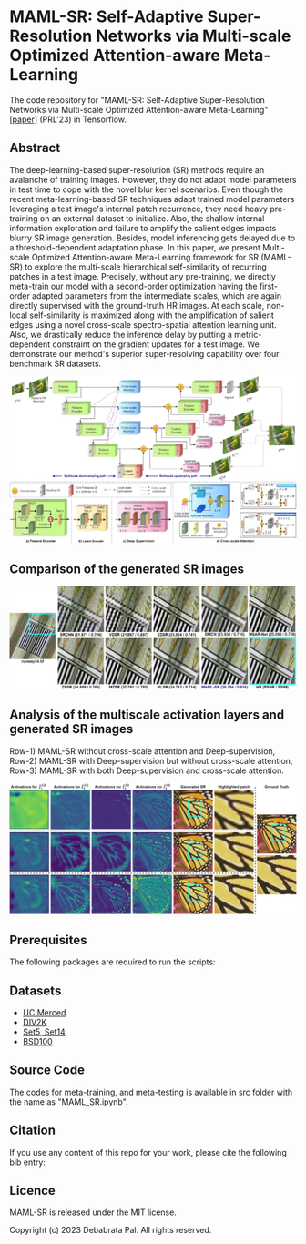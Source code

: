 # MAML-SR: Self-Adaptive Super-Resolution Networks via Multi-scale Optimized Attention-aware Meta-Learning

The code repository for "MAML-SR: Self-Adaptive Super-Resolution Networks via Multi-scale Optimized Attention-aware Meta-Learning" [[paper]](https://) (PRL'23) in Tensorflow. 

## Abstract
 
The deep-learning-based super-resolution (SR) methods require an avalanche of training images. However, they do not adapt model parameters in test time to cope with the novel blur kernel scenarios. Even though the recent meta-learning-based SR techniques adapt trained model parameters leveraging a test image's internal patch recurrence, they need heavy pre-training on an external dataset to initialize. Also, the shallow internal information exploration and failure to amplify the salient edges impacts blurry SR image generation. Besides, model inferencing gets delayed due to a threshold-dependent adaptation phase. In this paper, we present Multi-scale Optimized Attention-aware Meta-Learning framework for SR (MAML-SR) to explore the multi-scale hierarchical self-similarity of recurring patches in a test image. Precisely, without any pre-training, we directly meta-train our model with a second-order optimization having the first-order adapted parameters from the intermediate scales, which are again directly supervised with the ground-truth HR images. At each scale, non-local self-similarity is maximized along with the amplification of salient edges using a novel cross-scale spectro-spatial attention learning unit. Also, we drastically reduce the inference delay by putting a metric-dependent constraint on the gradient updates for a test image. We demonstrate our method's superior super-resolving capability over four benchmark SR datasets.

<img src='Imgs/Fig1_MAML-SR_Archi.jpg' width='700'>

## Comparison of the generated SR images

<img src='Imgs/Fig2_1009_comp.jpg' width='700'>

## Analysis of the multiscale activation layers and generated SR images
Row-1) MAML-SR without cross-scale attention and Deep-supervision, Row-2) MAML-SR with Deep-supervision but without cross-scale attention, Row-3) MAML-SR with both Deep-supervision and cross-scale attention.

<img src='Imgs/Fig3_latent_space.jpg' width='700'>

## Prerequisites

The following packages are required to run the scripts:


## Datasets

* [UC Merced](http://weegee.vision.ucmerced.edu/datasets/landuse.html)
* [DIV2K](https://data.vision.ee.ethz.ch/cvl/DIV2K/)
* [Set5, Set14](https://www.kaggle.com/datasets/ll01dm/set-5-14-super-resolution-dataset)
* [BSD100](https://huggingface.co/datasets/eugenesiow/BSD100)

## Source Code

The codes for meta-training, and meta-testing is available in src folder with the name as "MAML_SR.ipynb". 

## Citation 

If you use any content of this repo for your work, please cite the following bib entry:


## Licence

MAML-SR is released under the MIT license.

Copyright (c) 2023 Debabrata Pal. All rights reserved.
